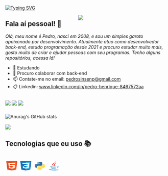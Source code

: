 [![Typing SVG](https://readme-typing-svg.demolab.com?font=Caveat&weight=600&size=25&duration=4000&pause=1000&color=244AF7&random=false&width=435&lines=Ol%C3%A1%2C+me+chamo+Pedro;Gosto+de+programar;E+procuro+colaborar+com+back-end)](https://git.io/typing-svg)

<img align="right" width="276" src="https://media.tenor.com/eFWg68USeZgAAAAd/computer-hacker-fallout.gif" />

## Fala aí pessoal! 👋
_Olá, meu nome é Pedro, nasci em 2008, e sou um simples garoto apaixonado por desenvolvimento. Atualmente atuo como desenvolvedor back-end, estudo programação desde 2021 e procuro estudar muito mais, gosto muito de criar e ajudar pessoas com seu programas. Tenho alguns repositórios, acessa lá!_

- 🌱 Estudando
- 👯 Procuro colaborar com back-end
- 📫 Contate-me no email: pedrosinsenp@gmail.com
- 📋 Linkedin: www.linkedin.com/in/pedro-henrique-8467572aa

##

<div>
  <a href="https://instagram.com/pedro_henrique.0011" target="_blank"><img src="https://img.shields.io/badge/-Instagram-%23E4405F?style=for-the-badge&logo=instagram&logoColor=white" target="_blank"></a>
  <a href="mailto:pedrosinsep@gmail.com"><img src="https://img.shields.io/badge/-Gmail-%23333?style=for-the-badge&logo=gmail&logoColor=white" target="_blank"></a>
  <a href="https://www.linkedin.com/in/pedro-henrique-8467572aa"><img src="https://img.shields.io/badge/LinkedIn-0077B5?style=for-the-badge&logo=linkedin&logoColor=white" target="_blank"></a>
</div>

###

![Anurag's GitHub stats](https://github-readme-stats.vercel.app/api?username=pedrosinsenp&show_icons=true&theme=tokyonight)

<a href="https://github.com/pedrosinsenp">
  <img height=200 align="center" src="https://github-readme-stats.vercel.app/api/top-langs?username=pedrosinsenp&layout=compact&langs_count=8&card_width=320" />
</a>

## Tecnologias que eu uso 📚
<div style="display: inline_block"><br>
  <img align="center" alt="Pedro-HTML" height="30" width="40" src="https://raw.githubusercontent.com/devicons/devicon/master/icons/html5/html5-original.svg">
  <img align="center" alt="Pedro-CSS" height="30" width="40" src="https://raw.githubusercontent.com/devicons/devicon/master/icons/css3/css3-original.svg">
  <img align="center" alt="Pedro-Python" height="30" width="40" src="https://raw.githubusercontent.com/devicons/devicon/master/icons/python/python-original.svg">
  <img align="center" alt="Pedro-Java" height="30" width="40" src="https://raw.githubusercontent.com/devicons/devicon/master/icons/java/java-original.svg">
</div>
